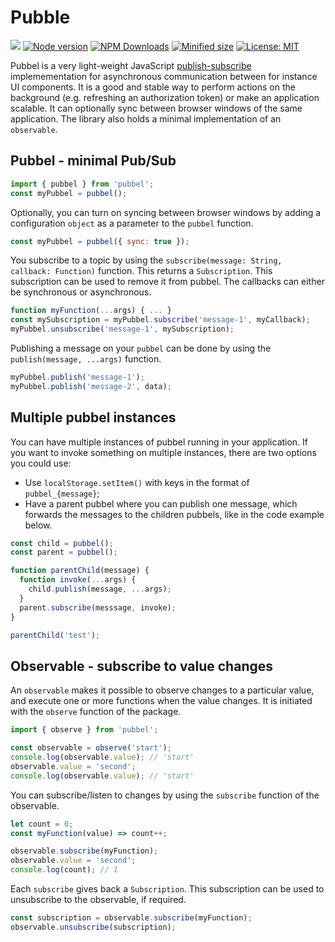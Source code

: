 # Pubble

![](https://github.com/kevtiq/pubbel/workflows/test/badge.svg)
[![Node version](https://img.shields.io/npm/v/pubbel.svg?style=flat)](https://www.npmjs.com/package/pubbel)
[![NPM Downloads](https://img.shields.io/npm/dm/pubbel.svg?style=flat)](https://www.npmjs.com/package/pubbel)
[![Minified size](https://img.shields.io/bundlephobia/min/pubbel?label=minified)](https://www.npmjs.com/package/pubbel)
[![License: MIT](https://img.shields.io/badge/License-MIT-yellow.svg)](https://opensource.org/licenses/MIT)

Pubbel is a very light-weight JavaScript [publish-subscribe](https://en.wikipedia.org/wiki/Publish%E2%80%93subscribe_pattern) implemementation for asynchronous communication between for instance UI components. It is a good and stable way to perform actions on the background (e.g. refreshing an authorization token) or make an application scalable. It can optionally sync between browser windows of the same application. The library also holds a minimal implementation of an `observable`.

## Pubbel - minimal Pub/Sub

```js
import { pubbel } from 'pubbel';
const myPubbel = pubbel();
```

Optionally, you can turn on syncing between browser windows by adding a configuration `object` as a parameter to the `pubbel` function.

```js
const myPubbel = pubbel({ sync: true });
```

You subscribe to a topic by using the `subscribe(message: String, callback: Function)` function. This returns a `Subscription`. This subscription can be used to remove it from pubbel. The callbacks can either be synchronous or asynchronous.

```js
function myFunction(...args) { ... }
const mySubscription = myPubbel.subscribe('message-1', myCallback);
myPubbel.unsubscribe('message-1', mySubscription);
```

Publishing a message on your `pubbel` can be done by using the `publish(message, ...args)` function.

```js
myPubbel.publish('message-1');
myPubbel.publish('message-2', data);
```

## Multiple pubbel instances

You can have multiple instances of pubbel running in your application. If you want to invoke something on multiple instances, there are two options you could use:

- Use `localStorage.setItem()` with keys in the format of `pubbel_{message}`;
- Have a parent pubbel where you can publish one message, which forwards the messages to the children pubbels, like in the code example below.

```js
const child = pubbel();
const parent = pubbel();

function parentChild(message) {
  function invoke(...args) {
    child.publish(message, ...args);
  }
  parent.subscribe(messsage, invoke);
}

parentChild('test');
```

## Observable - subscribe to value changes

An `observable` makes it possible to observe changes to a particular value, and execute one or more functions when the value changes. It is initiated with the `observe` function of the package.

```js
import { observe } from 'pubbel';

const observable = observe('start');
console.log(observable.value); // 'start'
observable.value = 'second';
console.log(observable.value); // 'start'
```

You can subscribe/listen to changes by using the `subscribe` function of the observable.

```js
let count = 0;
const myFunction(value) => count++;

observable.subscribe(myFunction);
observable.value = 'second';
console.log(count); // 1
```

Each `subscribe` gives back a `Subscription`. This subscription can be used to unsubscribe to the observable, if required.

```js
const subscription = observable.subscribe(myFunction);
observable.unsubscribe(subscription);
```
